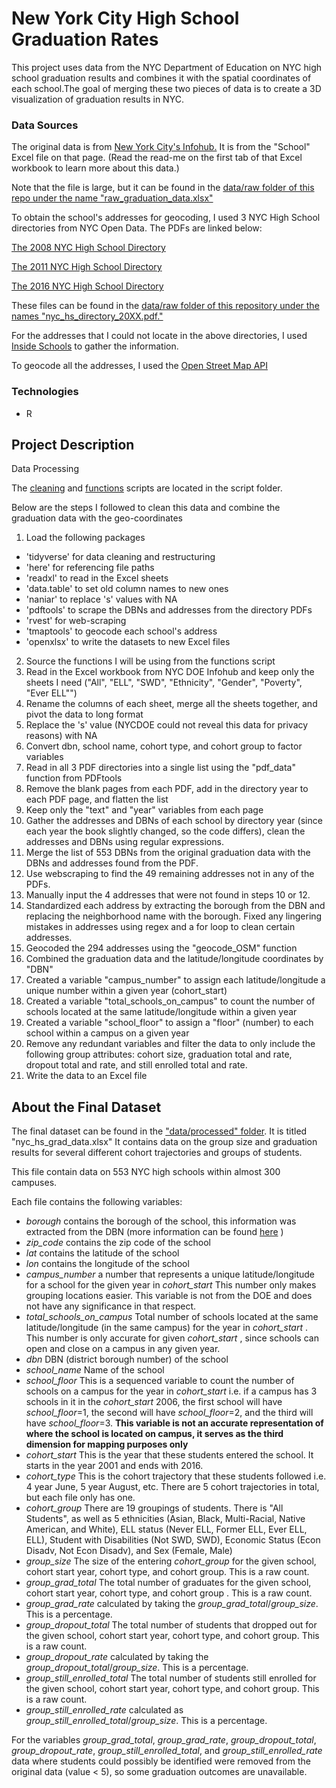 # New York City High School Graduation Rates
This project uses data from the NYC Department of Education on NYC high school graduation results and combines it with the spatial coordinates of each school.The goal of merging these two pieces of data is to create a 3D visualization of graduation results in NYC. 

### Data Sources

The original data is from [New York City's Infohub.](https://infohub.nyced.org/reports/academics/graduation-results) It is from the "School" Excel file on that page. (Read the read-me on the first tab of that Excel workbook to learn more about this data.)

Note that the file is large, but it can be found in the [data/raw folder of this repo under the name "raw_graduation_data.xlsx"](https://github.com/amanda-mari/nyc-high-school-grad-rates/tree/main/data/raw)

To obtain the school's addresses for geocoding, I used 3 NYC High School directories from NYC Open Data. 
The PDFs are linked below:

[The 2008 NYC High School Directory](https://data.cityofnewyork.us/Education/2008-2009-NYC-High-School-Director/6wwu-giff)

[The 2011 NYC High School Directory](https://data.cityofnewyork.us/Education/2011-2012-NYC-High-School-directory/rek2-fjft)

[The 2016 NYC High School Directory](https://data.cityofnewyork.us/Education/2015-2016-NYC-High-School-Directory/pzz2-ca2q)


These files can be found in the [data/raw folder of this repository under the names "nyc_hs_directory_20XX.pdf."](https://github.com/amanda-mari/nyc-high-school-grad-rates/tree/main/data/raw) 

For the addresses that I could not locate in the above directories, I used [Inside Schools](https://insideschools.org/) to gather the information.

To geocode all the addresses, I used the [Open Street Map API](https://www.openstreetmap.org/)


### Technologies
* R 


## Project Description

Data Processing

The [cleaning](https://github.com/amanda-mari/nyc-high-school-grad-rates/blob/main/script/cleaning_script.R) and [functions](https://github.com/amanda-mari/nyc-high-school-grad-rates/blob/main/script/functions_script.R) scripts are located in the script folder.

Below are the steps I followed to clean this data and combine the graduation data with the geo-coordinates
1. Load the following packages
  - 'tidyverse' for data cleaning and restructuring
  - 'here' for referencing file paths
  - 'readxl' to read in the Excel sheets
  - 'data.table' to set old column names to new ones
  - 'naniar' to replace 's' values with NA
  - 'pdftools' to scrape the DBNs and addresses from the directory PDFs
  - 'rvest' for web-scraping
  - 'tmaptools' to geocode each school's address
  - 'openxlsx' to write the datasets to new Excel files
2. Source the functions I will be using from the functions script
3. Read in the Excel workbook from NYC DOE Infohub and keep only the sheets I need ("All", "ELL", "SWD", "Ethnicity",
  "Gender", "Poverty", "Ever ELL"")
4. Rename the columns of each sheet, merge all the sheets together, and pivot the data to long format
5. Replace the 's' value (NYCDOE could not reveal this data for privacy reasons) with NA
6. Convert dbn, school name, cohort type, and cohort group to factor variables
7. Read in all 3 PDF directories into a single list using the "pdf_data" function from PDFtools
8. Remove the blank pages from each PDF, add in the directory year to each PDF page, and flatten the list
9. Keep only the "text" and "year" variables from each page
10. Gather the addresses and DBNs of each school by directory year (since each year the book slightly changed, so the code differs), clean the addresses
and DBNs using regular expressions.
11. Merge the list of 553 DBNs from the original graduation data with the DBNs and addresses found from the PDF.
12. Use webscraping to find the 49 remaining addresses not in any of the PDFs. 
13. Manually input the 4 addresses that were not found in steps 10 or 12.
14. Standardized each address by extracting the borough from the DBN and replacing the neighborhood name with the borough. Fixed any lingering mistakes in addresses using regex and a for loop to clean certain addresses.
15. Geocoded the 294 addresses using the "geocode_OSM" function
16. Combined the graduation data and the latitude/longitude coordinates by "DBN"
17. Created a variable "campus_number" to assign each latitude/longitude a unique number within a given year (cohort_start)
18. Created a variable "total_schools_on_campus" to count the number of schools located at the same latitude/longitude within a given year
19. Created a variable "school_floor" to assign a "floor" (number) to each school within a campus on a given year
20. Remove any redundant variables and filter the data to only include the following group attributes: cohort size, graduation total and rate, dropout total and rate, and still enrolled total and rate.
21. Write the data to an Excel file

## About the Final Dataset

The final dataset can be found in the ["data/processed" folder](https://github.com/amanda-mari/nyc-high-school-grad-rates/tree/main/data/processed). It is titled "nyc_hs_grad_data.xlsx" It contains data on the group size and graduation results for several different cohort trajectories and groups of students.

This file contain data on 553 NYC high schools within almost 300 campuses.

Each file contains the following variables:

- *borough* contains the borough of the school, this information was extracted from the DBN (more information can be found [here](https://teachnyc.zendesk.com/hc/en-us/articles/360053601831-What-is-a-DBN-District-Borough-Number-) )
- *zip_code* contains the zip code of the school
- *lat* contains the latitude of the school
- *lon* contains the longitude of the school
- *campus_number* a number that represents a unique latitude/longitude for a school for the given year in *cohort_start* This number only makes grouping locations easier. This variable is not from the DOE and does not have any significance in that respect.
- *total_schools_on_campus* Total number of schools located at the same latitude/longitude (in the same campus) for the year in *cohort_start* . This number is only accurate for given *cohort_start* , since schools can open and close on a campus in any given year.
- *dbn* DBN (district borough number) of the school
- *school_name* Name of the school
- *school_floor* This is a sequenced variable to count the number of schools on a campus for the year in *cohort_start* i.e. if a campus has 3 schools in it in the *cohort_start* 2006, the first school will have *school_floor*=1, the second will have *school_floor*=2, and the third will have *school_floor*=3. **This variable is not an accurate representation of where the school is located on campus, it serves as the third dimension for mapping purposes only**
- *cohort_start* This is the year that these students entered the school. It starts in the year 2001 and ends with 2016.
- *cohort_type*  This is the cohort trajectory that these students followed i.e. 4 year June, 5 year August, etc. There are 5 cohort trajectories in total, but each file only has one.
- *cohort_group* There are 19 groupings of students. There is "All Students", as well as 5 ethnicities (Asian, Black, Multi-Racial, Native American, and White),
ELL status (Never ELL, Former ELL, Ever ELL, ELL), Student with Disabilities (Not SWD, SWD), Economic Status (Econ Disadv, Not Econ Disadv), and Sex (Female, Male)
- *group_size* The size of the entering *cohort_group* for the given school, cohort start year, cohort type, and cohort group. This is a raw count.
- *group_grad_total* The total number of graduates for the given school, cohort start year, cohort type, and cohort group . This is a raw count.
- *group_grad_rate* calculated by taking the *group_grad_total*/*group_size*. This is a percentage.
- *group_dropout_total* The total number of students that dropped out for the given school, cohort start year, cohort type, and cohort group. This is a raw count.
- *group_dropout_rate* calculated by taking the *group_dropout_total*/*group_size*. This is a percentage.
- *group_still_enrolled_total* The total number of students still enrolled for the given school, cohort start year, cohort type, and cohort group. This is a raw count.
- *group_still_enrolled_rate* calculated as *group_still_enrolled_total*/*group_size*. This is a percentage.

For the variables *group_grad_total*, *group_grad_rate*, *group_dropout_total*, *group_dropout_rate*, *group_still_enrolled_total*, and *group_still_enrolled_rate* data where students could possibly be identified were removed from the original data (value < 5), so some graduation outcomes are unavailable.


